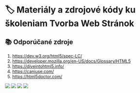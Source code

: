 # 🏷️ Materiály a zdrojové kódy ku školeniam Tvorba Web Stránok

## 📚 Odporúčané zdroje
1. https://dev.w3.org/html5/spec-LC/
1. https://developer.mozilla.org/en-US/docs/Glossary/HTML5
1. https://diveintohtml5.info/
1. https://caniuse.com/
1. https://html5doctor.com/


<img src="https://www.vita.sk/wp-content/uploads/2018/10/adobe-indesign.png.webp" />



<img src="https://www.vita.sk/wp-content/uploads/2019/07/sap-3.png.webp" />


<img src="https://www.vita.sk/wp-content/uploads/2019/07/Python.png.webp" />

<img src="https://www.vita.sk/wp-content/uploads/2023/11/test.png" />
